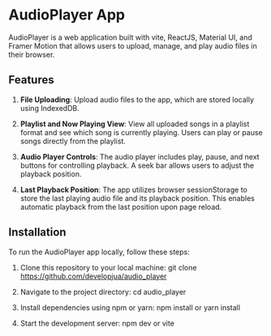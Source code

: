# AudioPlayer App

AudioPlayer is a web application built with vite, ReactJS, Material UI, and Framer Motion that allows users to upload, manage, and play audio files in their browser.

## Features

1. **File Uploading**: Upload audio files to the app, which are stored locally using IndexedDB.

2. **Playlist and Now Playing View**: View all uploaded songs in a playlist format and see which song is currently playing. Users can play or pause songs directly from the playlist.

3. **Audio Player Controls**: The audio player includes play, pause, and next buttons for controlling playback. A seek bar allows users to adjust the playback position.

4. **Last Playback Position**: The app utilizes browser sessionStorage to store the last playing audio file and its playback position. This enables automatic playback from the last position upon page reload.

## Installation

To run the AudioPlayer app locally, follow these steps:

1. Clone this repository to your local machine:
    git clone https://github.com/developjua/audio_player
   
2. Navigate to the project directory:
    cd audio_player

3. Install dependencies using npm or yarn:
   npm install
   or
   yarn install
4. Start the development server:
   npm dev
   or
   vite

